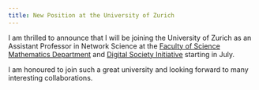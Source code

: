 ```yaml
---
title: New Position at the University of Zurich
---
```


I am thrilled to announce that I will be joining the University of Zurich as an Assistant Professor in Network Science at the [Faculty of Science](https://www.mnf.uzh.ch/en.html) [Mathematics Department](https://www.math.uzh.ch/index.php?id=home&id=home&L=1) and [Digital Society Initiative](https://www.dsi.uzh.ch/en.html) starting in July.

I am honoured to join such a great university and looking forward to many interesting collaborations.
